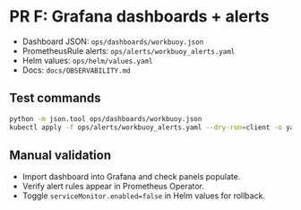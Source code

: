 # PR F: Grafana dashboards + alerts

- Dashboard JSON: `ops/dashboards/workbuoy.json`
- PrometheusRule alerts: `ops/alerts/workbuoy_alerts.yaml`
- Helm values: `ops/helm/values.yaml`
- Docs: `docs/OBSERVABILITY.md`

## Test commands
```bash
python -m json.tool ops/dashboards/workbuoy.json
kubectl apply -f ops/alerts/workbuoy_alerts.yaml --dry-run=client -o yaml
```

## Manual validation
- Import dashboard into Grafana and check panels populate.
- Verify alert rules appear in Prometheus Operator.
- Toggle `serviceMonitor.enabled=false` in Helm values for rollback.
